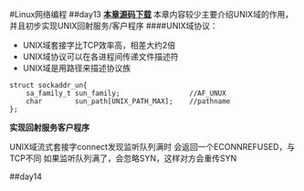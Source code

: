 #Linux网络编程
##day13
[**本章源码下载**](../code/day13.rar)
本章内容较少主要介绍UNIX域的作用，并且初步实现UNIX回射服务/客户程序
####UNIX域协议：
* UNIX域套接字比TCP效率高，相差大约2倍
* UNIX域协议可以在各进程间传递文件描述符
* UNIX域是用路径来描述协议族

```
struct sockaddr_un{
	sa_family_t sun_family;					//AF_UNUX
	char 		sun_path[UNIX_PATH_MAX];	//pathname
};

```
**实现回射服务客户程序**

UNIX域流式套接字connect发现监听队列满时
会返回一个ECONNREFUSED，与TCP不同
如果监听队列满了，会忽略SYN，这样对方会重传SYN

##day14


